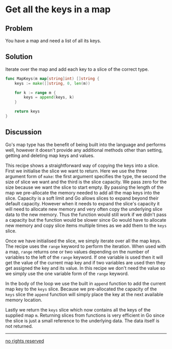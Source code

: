 # Get all the keys in a map

## Problem

You have a map and need a list of all its keys.

## Solution

Iterate over the map and add each key to a slice of the correct type.

```Go
func MapKeys(m map[string]int) []string {
	keys := make([]string, 0, len(m))

	for k := range m {
		keys = append(keys, k)
	}

	return keys
}
```
## Discussion

Go's map type has the benefit of being built into the language and performs well, however it doesn't provide any additional methods other than setting, getting and deleting map keys and values.

This recipe shows a straightforward way of copying the keys into a slice. First we initialise the slice we want to return. Here we use the three argument form of `make`: the first argument specifies the type, the second the size of slice we want and the third is the slice capacity. We pass zero for the size because we want the slice to start empty. By passing the length of the map we pre-allocate the memory needed to add all the map keys into the slice. Capacity is a soft limit and Go allows slices to expand beyond their default capacity. However when it needs to expand the slice's capacity it will need to allocate new memory and very often copy the underlying slice data to the new memory. Thus the function would still work if we didn't pass a capacity but the function would be slower since Go would have to allocate new memory and copy slice items multiple times as we add them to the `keys` slice.

Once we have initialised the slice, we simply iterate over all the map keys. The recipe uses the `range` keyword to perform the iteration. When used with a map, `range` returns one or two values depending on the number of variables to the left of the `range` keyword. If one variable is used then it will get the value of the current map key and if two variables are used then they get assigned the key and its value. In this recipe we don't need the value so we simply use the one variable form of the `range` keyword.

In the body of the loop we use the built in `append` function to add the current map key to the `keys` slice. Because we pre-allocated the capacity of the `keys` slice the `append` function will simply place the key at the next available memory location.

Lastly we return the `keys` slice which now contains all the keys of the supplied map `m`. Returning slices from functions is very efficient in Go since the slice is just a small reference to the underlying data. The data itself is not returned.

----
[no rights reserved](http://creativecommons.org/publicdomain/zero/1.0/)


